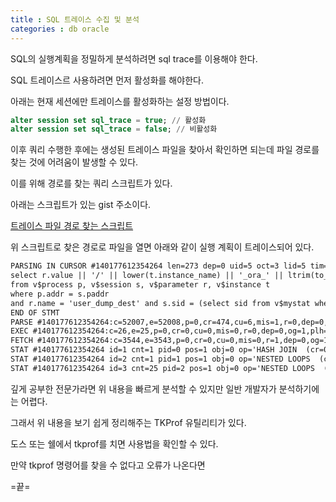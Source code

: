 ```yaml
---
title : SQL 트레이스 수집 및 분석
categories : db oracle
---
```


SQL의 실행계획을 정밀하게 분석하려면 sql trace를 이용해야 한다.

SQL 트레이스르 사용하려면 먼저 활성화를 해야한다.

아래는 현재 세션에만 트레이스를 활성화하는 설정 방법이다.

```sql
alter session set sql_trace = true; // 활성화 
alter session set sql_trace = false; // 비활성화 
```

이후 쿼리 수행한 후에는 생성된 트레이스 파일을 찾아서 확인하면 되는데 파일 경로를 찾는 것에 어려움이 발생할 수 있다. 

이를 위해 경로를 찾는 쿼리 스크립트가 있다. 

아래는 스크립트가 있는 gist 주소이다.

[트레이스 파일 경로 찾는 스크립트](https://gist.github.com/jskpubller86/d215f699c8bc9ed3acce03db35386fe0)


위 스크립트로 찾은 경로로 파일을 열면 아래와 같이 실행 계획이 트레이스되어 있다. 

```txt
PARSING IN CURSOR #140177612354264 len=273 dep=0 uid=5 oct=3 lid=5 tim=1694240705176463 hv=2467177394 ad='7c900ee8' sqlid='dpb7tfa9hw8xk'
select r.value || '/' || lower(t.instance_name) || '_ora_' || ltrim(to_char(p.spid)) || '.trc' trace_file
from v$process p, v$session s, v$parameter r, v$instance t
where p.addr = s.paddr
and r.name = 'user_dump_dest' and s.sid = (select sid from v$mystat where rownum = 1)
END OF STMT
PARSE #140177612354264:c=52007,e=52008,p=0,cr=474,cu=6,mis=1,r=0,dep=0,og=1,plh=1532885003,tim=1694240705176462
EXEC #140177612354264:c=26,e=25,p=0,cr=0,cu=0,mis=0,r=0,dep=0,og=1,plh=1532885003,tim=1694240705176536
FETCH #140177612354264:c=3544,e=3543,p=0,cr=0,cu=0,mis=0,r=1,dep=0,og=1,plh=1532885003,tim=1694240705180126
STAT #140177612354264 id=1 cnt=1 pid=0 pos=1 obj=0 op='HASH JOIN  (cr=0 pr=0 pw=0 time=3510 us cost=1 size=2315 card=1)'
STAT #140177612354264 id=2 cnt=1 pid=1 pos=1 obj=0 op='NESTED LOOPS  (cr=0 pr=0 pw=0 time=3166 us cost=1 size=2269 card=1)'
STAT #140177612354264 id=3 cnt=25 pid=2 pos=1 obj=0 op='NESTED LOOPS  (cr=0 pr=0 pw=0 time=2092 us cost=1 size=2211 card=1)'
```

깊게 공부한 전문가라면 위 내용을 빠르게 분석할 수 있지만 일반 개발자가 분석하기에는 어렵다. 

그래서 위 내용을 보기 쉽게 정리해주는 TKProf 유틸리티가 있다. 

도스 또는 쉘에서 tkprof를 치면 사용법을 확인할 수 있다.

만약 tkprof 명령어를 찾을 수 없다고 오류가 나온다면  


=끝=